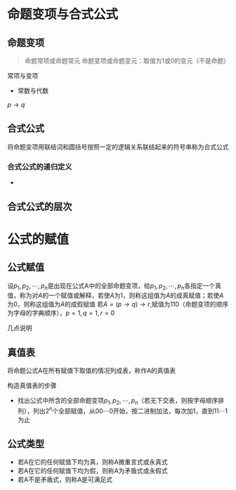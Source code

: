 
# 命题变项与合式公式
## 命题变项
> 命题常项或命题常元
> 命题变项或命题变元：取值为1或0的变元（不是命题）

常项与变项
+ 常数与代数

$p\to q$


## 合式公式
将命题变项用联结词和圆括号按照一定的逻辑关系联结起来的符号串称为合式公式

### 合式公式的递归定义
+ 
## 合式公式的层次


# 公式的赋值
## 公式赋值
设$p_1,p_2,\cdots,p_n$是出现在公式A中的全部命题变项，给$p_1,p_2,\cdots,p_n$各指定一个真值，称为对$A$的一个赋值或解释，若使$A$为$1$，则称这组值为$A$的成真赋值；若使$A$为$0$，则称这组值为$A$的成假赋值
若$A=(p\to q)\to r,$赋值为$110$（命题变项的顺序为字母的字典顺序），$p=1,q=1,r=0$

几点说明

## 真值表
将命题公式A在所有赋值下取值的情况列成表，称作A的真值表

构造真值表的步骤
+ 找出公式中所含的全部命题变项$p_1,p_2,\cdots,p_n$（若无下交表，则按字母顺序排列），列出$2^n$个全部赋值，从$00\cdots0$开始，按二进制加法，每次加$1$，直到$11\cdots1$为止

## 公式类型
+ 若A在它的任何赋值下均为真，则称A微重言式或永真式
+ 若A在它的任何赋值下均为假，则称A为矛盾式或永假式
+ 若A不是矛盾式，则称A是可满足式

